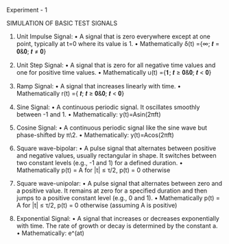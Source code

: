 Experiment - 1

SIMULATION OF BASIC TEST SIGNALS

1. Unit Impulse Signal:
• A signal that is zero everywhere except at one point, typically at t=0 where its value is 1.
• Mathematically δ(t) ={∞; 𝒕 = 𝟎&𝟎; 𝒕 ≠ 𝟎}

2. Unit Step Signal:
• A signal that is zero for all negative time values and one for positive time values.
• Mathematically u(t) ={𝟏; 𝒕 ≥ 𝟎&𝟎; 𝒕 < 𝟎}

3. Ramp Signal:
• A signal that increases linearly with time.
• Mathematically r(t) ={ 𝒕; 𝒕 ≥ 𝟎&𝟎; 𝒕 < 𝟎}

4. Sine Signal:
• A continuous periodic signal. It oscillates smoothly between -1 and 1.
• Mathematically: y(t)=Asin(2πft)

5. Cosine Signal:
• A continuous periodic signal like the sine wave but phase-shifted by π\2.
• Mathematically: y(t)=Acos(2πft)

6. Square wave-bipolar:
• A pulse signal that alternates between positive and negative values, usually rectangular in 
shape. It switches between two constant levels (e.g., -1 and 1) for a defined duration.
• Mathematically p(t) = A for |t| ≤ τ/2, p(t) = 0 otherwise

7. Square wave-unipolar:
• A pulse signal that alternates between zero and a positive value. It remains at zero for a specified 
duration and then jumps to a positive constant level (e.g., 0 and 1).
• Mathematically p(t) = A for |t| ≤ τ/2, p(t) = 0 otherwise (assuming A is positive)

8. Exponential Signal:
• A signal that increases or decreases exponentially with time. The rate of growth or decay is 
determined by the constant a.
• Mathematically: e^(at)
